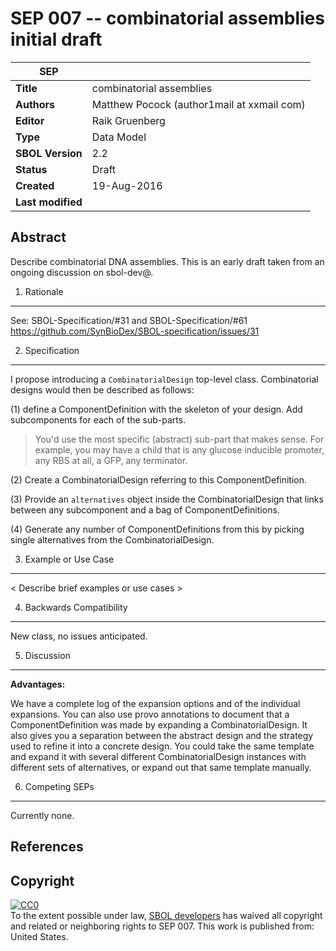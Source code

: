 SEP 007 -- combinatorial assemblies initial draft
===================================

SEP                     | <leave empty>
----------------------|--------------
**Title**                | combinatorial assemblies
**Authors**           | Matthew Pocock (author1mail at xxmail com)
**Editor**            | Raik Gruenberg
**Type**               | Data Model
**SBOL Version** | 2.2
**Status**             | Draft
**Created**          | 19-Aug-2016
**Last modified**  |

Abstract
-----------

Describe combinatorial DNA assemblies. This is an early draft taken from an ongoing discussion on sbol-dev@.

1. Rationale <a name="rationale"></a>
----------------

See: SBOL-Specification/#31 and SBOL-Specification/#61
https://github.com/SynBioDex/SBOL-specification/issues/31

2. Specification <a name="specification"></a>
----------------------------------------------

I propose introducing a `CombinatorialDesign` top-level class. Combinatorial designs would then be described as follows:

  (1) define a ComponentDefinition with the skeleton of your design. Add subcomponents for each of the sub-parts. 

  > You'd use the most specific (abstract) sub-part that makes sense. For example, you may have a child that is any glucose 
  > inducible promoter, any RBS at all, a GFP, any terminator.

  (2) Create a CombinatorialDesign referring to this ComponentDefinition. 
  
  (3) Provide an `alternatives` object inside the CombinatorialDesign that links between any subcomponent and a bag 
  of ComponentDefinitions. 
  
  (4) Generate any number of ComponentDefinitions from this by picking single alternatives from the CombinatorialDesign.
  
3. Example or Use Case <a name='example'></a>
-------------------------------

< Describe brief examples or use cases >

4. Backwards Compatibility <a name='compatibility'></a>
-----------------

New class, no issues anticipated.

5. Discussion <a name='discussion'></a>
-----------------

**Advantages:**

We have a complete log of the expansion options and of the individual expansions. 
You can also use provo annotations to document that a ComponentDefinition was made by expanding
a CombinatorialDesign. It also gives you a separation between the abstract design and the strategy 
used to refine it into a concrete design. You could take the same template and expand it with 
several different CombinatorialDesign instances with different sets of alternatives, 
or expand out that same template manually.


6. Competing SEPs <a name='competing_seps'></a>
-----------------

Currently none.


References <a name='references'></a>
----------------

[SBOL]: http://sbolstandard.org
[1]: https://www.python.org/dev/peps/pep-0001

Copyright <a name='copyright'></a>
-------------
<p xmlns:dct="http://purl.org/dc/terms/" xmlns:vcard="http://www.w3.org/2001/vcard-rdf/3.0#">
  <a rel="license"
     href="http://creativecommons.org/publicdomain/zero/1.0/">
    <img src="http://i.creativecommons.org/p/zero/1.0/88x31.png" style="border-style: none;" alt="CC0" />
  </a>
  <br />
  To the extent possible under law,
  <a rel="dct:publisher"
     href="sbolstandard.org">
    <span property="dct:title">SBOL developers</span></a>
  has waived all copyright and related or neighboring rights to
  <span property="dct:title">SEP 007</span>.
This work is published from:
<span property="vcard:Country" datatype="dct:ISO3166"
      content="US" about="sbolstandard.org">
  United States</span>.
</p>

